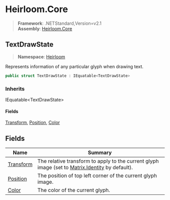 # Heirloom.Core

> **Framework**: .NETStandard,Version=v2.1  
> **Assembly**: [Heirloom.Core][0]  

## TextDrawState

> **Namespace**: [Heirloom][0]  

Represents information of any particular glyph when drawing text.

```cs
public struct TextDrawState : IEquatable<TextDrawState>
```

### Inherits

IEquatable\<TextDrawState>

#### Fields

[Transform][1], [Position][2], [Color][3]

## Fields

| Name           | Summary                                                                                              |
|----------------|------------------------------------------------------------------------------------------------------|
| [Transform][1] | The relative transform to apply to the current glyph image (set to [Matrix.Identity][4] by default). |
| [Position][2]  | The position of top left corner of the current glyph image.                                          |
| [Color][3]     | The color of the current glyph.                                                                      |

[0]: ../Heirloom.Core.md
[1]: Heirloom.TextDrawState.Transform.md
[2]: Heirloom.TextDrawState.Position.md
[3]: Heirloom.TextDrawState.Color.md
[4]: Heirloom.Matrix.Identity.md
